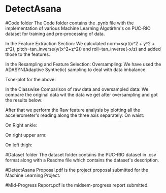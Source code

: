 # DetectAsana

#Code folder
The Code folder contains the .pynb file with the implementation of various Machine Learning Algotirhm's on PUC-RIO dataset for training and pre-processing of data. 

In the Feature Extraction Section:
We calculated norm=sqrt(x^2 + y^2 + z^2), pitch=tan_inverse(y/(x^2+z^2)) and roll=tan_inverse(-x/z) and added those to the features.

In the Resampling and Feature Selection:
Oversampling: We have used the ADASYN(Adaptive Synthetic) sampling to deal with data imbalance. 

Tsne-plot for the above:

In the Classwise Comparison of raw data and oversampled data: We compare the original data wit the data we get after oversampling and got the results below:

After that we perform the Raw feature analysis by plotting all the accelerometer's reading along the three axis separately:
On waist:

On Right ankle:

On right upper arm:

On left thigh:



#Dataset folder
The dataset folder contains the PUC-RIO dataset in .csv format along with a Readme file which contains the dataset's description.

#DetectAsana Proposal.pdf is the project proposal submitted for the Machine Learning Project.

#Mid-Progress Report.pdf is the midsem-progress report submitted.
